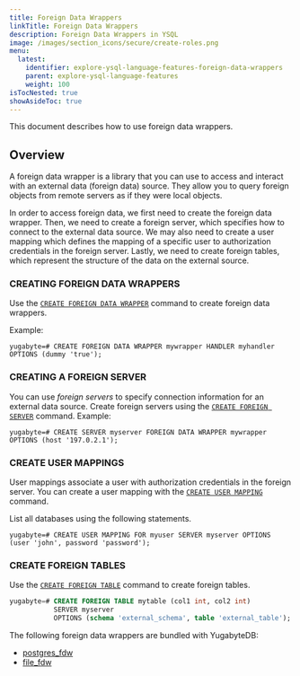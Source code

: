 ```yaml
---
title: Foreign Data Wrappers
linkTitle: Foreign Data Wrappers
description: Foreign Data Wrappers in YSQL
image: /images/section_icons/secure/create-roles.png
menu:
  latest:
    identifier: explore-ysql-language-features-foreign-data-wrappers
    parent: explore-ysql-language-features
    weight: 100
isTocNested: true
showAsideToc: true
---
```


This document describes how to use foreign data wrappers.

## Overview

A foreign data wrapper is a library that you can use to access and interact with an external data (foreign data) source. They allow you to query foreign objects from remote servers as if they were local objects.

In order to access foreign data, we first need to create the foreign data wrapper. Then, we need to create a foreign server, which specifies how to connect to the external data source. We may also need to create a user mapping which defines the mapping of a specific user to authorization credentials in the foreign server. Lastly, we need to create foreign tables, which represent the structure of the data on the external source. 

### CREATING FOREIGN DATA WRAPPERS

Use the [`CREATE FOREIGN DATA WRAPPER`](../../../api/ysql/the-sql-language/statements/ddl_create_foreign_data_wrapper/) command to create foreign data wrappers.

Example:

```plpgsql
yugabyte=# CREATE FOREIGN DATA WRAPPER mywrapper HANDLER myhandler OPTIONS (dummy 'true');
```

### CREATING A FOREIGN SERVER

You can use _foreign servers_ to specify connection information for an external data source.
Create foreign servers using the [`CREATE FOREIGN SERVER`](../../../api/ysql/the-sql-language/statements/ddl_create_server/) command.
Example:

```plpgsql
yugabyte=# CREATE SERVER myserver FOREIGN DATA WRAPPER mywrapper OPTIONS (host '197.0.2.1');
```

### CREATE USER MAPPINGS

User mappings associate a user with authorization credentials in the foreign server.
You can create a user mapping with the [`CREATE USER MAPPING`](../../../api/ysql/the-sql-language/statements/ddl_create_user_mapping.md) command.

List all databases using the following statements.

```plpgsql
yugabyte=# CREATE USER MAPPING FOR myuser SERVER myserver OPTIONS (user 'john', password 'password');
```

### CREATE FOREIGN TABLES

Use the [`CREATE FOREIGN TABLE`](../../api/ysql/the-sql-language/statements/ddl_create_foreign_table) command to create foreign tables.

```sql
yugabyte=# CREATE FOREIGN TABLE mytable (col1 int, col2 int)
           SERVER myserver
           OPTIONS (schema 'external_schema', table 'external_table');
```

The following foreign data wrappers are bundled with YugabyteDB:
- [postgres_fdw](../pg-extensions/#postgres-fdw-example)
- [file_fdw](../pg-extensions/#file-fdw-example)